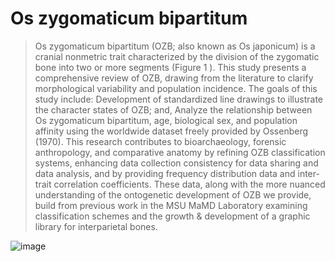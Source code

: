 # Os zygomaticum bipartitum


> Os zygomaticum bipartitum (OZB; also known as Os japonicum) is a cranial nonmetric trait characterized by the division of the zygomatic bone into two or more segments (Figure 1 ). This study presents a comprehensive review of OZB, drawing from the literature to clarify morphological variability and population incidence. The goals of this study include:
Development of standardized line drawings to illustrate the character states of OZB; and,
Analyze the relationship between Os zygomaticum bipartitum, age, biological sex, and population affinity using the worldwide dataset freely provided by Ossenberg (1970).
This research contributes to bioarchaeology, forensic anthropology, and comparative anatomy by refining OZB classification systems, enhancing data collection consistency for data sharing and data analysis, and by providing frequency distribution data and inter-trait correlation coefficients. These data, along with the more nuanced understanding of the ontogenetic development of OZB we provide, build from previous work in the MSU MaMD Laboratory examining classification schemes and the growth & development of a graphic library for interparietal bones. 

![image](https://github.com/user-attachments/assets/b12b66df-c169-4b47-9328-ec8d054c5bc7)

